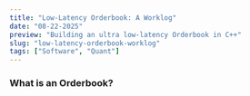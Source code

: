```yaml
---
title: "Low-Latency Orderbook: A Worklog"
date: "08-22-2025"
preview: "Building an ultra low-latency Orderbook in C++"
slug: "low-latency-orderbook-worklog"
tags: ["Software", "Quant"]
---
```


### What is an Orderbook?
